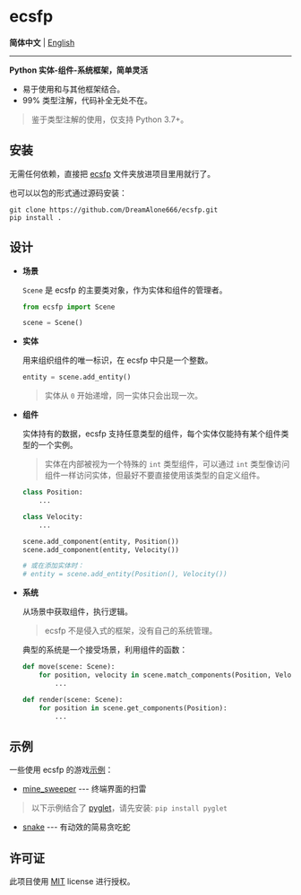 # ecsfp

**简体中文** | [English](/README_EN.md)

---

**Python 实体-组件-系统框架，简单灵活**

- 易于使用和与其他框架结合。
- 99% 类型注解，代码补全无处不在。

> 鉴于类型注解的使用，仅支持 Python 3.7+。

## 安装

无需任何依赖，直接把 [ecsfp](/ecsfp) 文件夹放进项目里用就行了。

也可以以包的形式通过源码安装：

```shell
git clone https://github.com/DreamAlone666/ecsfp.git
pip install .
```

## 设计

- **场景**

    `Scene` 是 ecsfp 的主要类对象，作为实体和组件的管理者。

    ```python
    from ecsfp import Scene

    scene = Scene()
    ```

- **实体**

    用来组织组件的唯一标识，在 ecsfp 中只是一个整数。

    ```python
    entity = scene.add_entity()
    ```

    > 实体从 `0` 开始递增，同一实体只会出现一次。

- **组件**

    实体持有的数据，ecsfp 支持任意类型的组件，每个实体仅能持有某个组件类型的一个实例。

    > 实体在内部被视为一个特殊的 `int` 类型组件，可以通过 `int` 类型像访问组件一样访问实体，但最好不要直接使用该类型的自定义组件。

    ```python
    class Position:
        ...

    class Velocity:
        ...

    scene.add_component(entity, Position())
    scene.add_component(entity, Velocity())

    # 或在添加实体时：
    # entity = scene.add_entity(Position(), Velocity())
    ```

- **系统**

    从场景中获取组件，执行逻辑。

    > ecsfp 不是侵入式的框架，没有自己的系统管理。

    典型的系统是一个接受场景，利用组件的函数：

    ```python
    def move(scene: Scene):
        for position, velocity in scene.match_components(Position, Velocity):
            ...

    def render(scene: Scene):
        for position in scene.get_components(Position):
            ...
    ```

## 示例

一些使用 ecsfp 的游戏[示例](/examples/)：

- [mine_sweeper](/examples/mine_sweeper.py) --- 终端界面的扫雷

> 以下示例结合了 [pyglet](https://github.com/pyglet/pyglet)，请先安装:
    `pip install pyglet`

- [snake](/examples/snake.py) --- 有动效的简易贪吃蛇

## 许可证

此项目使用 [MIT](/LICENSE) license 进行授权。